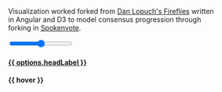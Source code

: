 <html ng-app="spokenvote">

<head>
    <meta charset="utf-8" />
</head>

<body class="well">
<div ng-controller="FireCtrl">
    <!-- <ng:include src="'fireflies-ng/fire.html'"></ng:include> -->
    <div style="width: 85%;">
        <!--<h2 style="margin-top: 0;">Vote Forking in Spokenvote </h2>-->
        <p>Visualization worked forked from <a href='http://sketchbook.onafloatingrock.com/fireflies/' target='_blank'> Dan Lopuch's Fireflies</a> written in Angular and D3 to model consensus progression through forking in <a href='http://www.spokenvote.org'>Spokenvote</a>.</p>
        <div style="width: 100%;">
            <div class="form" >
                <input type="range" ng-model="options.currentNode" min='0' max='71' >
            </div>
            <div>
                <h4 class="play">
                    <a href='#' ng-click='play()' tooltip-placement='right' tooltip='Click to start the conversation.'> {{ options.headLabel }} </a>
                </h4>
            </div>
            <div class="box">
                <h4 class='text' ng-show='hover'> {{ hover }}</h4>
                <h4 class='text' ng-show='message' ng-bind-html='message' ></h4>
            </div>
        </div>
    </div>
</div>
</body>

</html>
